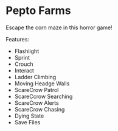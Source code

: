 # Pepto Farms
 Escape the corn maze in this horror game!


 Features:
 - Flashlight
 - Sprint
 - Crouch
 - Interact
 - Ladder Climbing
 - Moving Headge Walls
 - ScareCrow Patrol
 - ScareCcrow Searching
 - ScareCrow Alerts
 - ScareCrow Chasing
 - Dying State
 - Save Files
